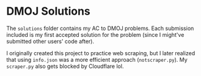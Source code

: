 # DMOJ Solutions

The `solutions` folder contains my AC to DMOJ problems. Each submission included is my first accepted solution for the problem (since I might've submitted other users' code after).

I originally created this project to practice web scraping, but I later realized that using `info.json` was a more efficient approach (`notscraper.py`). My `scraper.py` also gets blocked by Cloudflare lol.
